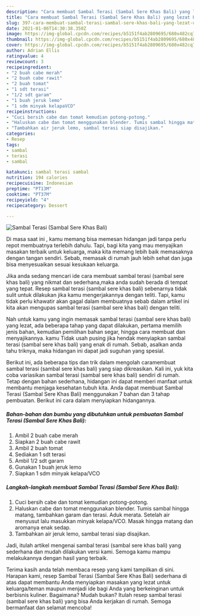 ```yaml
---
description: "Cara membuat Sambal Terasi (Sambal Sere Khas Bali) yang lezat Untuk Jualan"
title: "Cara membuat Sambal Terasi (Sambal Sere Khas Bali) yang lezat Untuk Jualan"
slug: 397-cara-membuat-sambal-terasi-sambal-sere-khas-bali-yang-lezat-untuk-jualan
date: 2021-01-06T14:30:38.350Z
image: https://img-global.cpcdn.com/recipes/b5151f4ab2809695/680x482cq70/sambal-terasi-sambal-sere-khas-bali-foto-resep-utama.jpg
thumbnail: https://img-global.cpcdn.com/recipes/b5151f4ab2809695/680x482cq70/sambal-terasi-sambal-sere-khas-bali-foto-resep-utama.jpg
cover: https://img-global.cpcdn.com/recipes/b5151f4ab2809695/680x482cq70/sambal-terasi-sambal-sere-khas-bali-foto-resep-utama.jpg
author: Adrian Ellis
ratingvalue: 4
reviewcount: 3
recipeingredient:
- "2 buah cabe merah"
- "2 buah cabe rawit"
- "2 buah tomat"
- "1 sdt terasi"
- "1/2 sdt garam"
- "1 buah jeruk lemo"
- "1 sdm minyak kelapaVCO"
recipeinstructions:
- "Cuci bersih cabe dan tomat kemudian potong-potong."
- "Haluskan cabe dan tomat menggunakan blender. Tumis sambal hingga matang, tambahkan garam dan terasi. Aduk merata. Setelah air menyusut lalu masukkan minyak kelapa/VCO. Masak hingga matang dan aromanya enak sedap."
- "Tambahkan air jeruk lemo, sambal terasi siap disajikan."
categories:
- Resep
tags:
- sambal
- terasi
- sambal

katakunci: sambal terasi sambal 
nutrition: 194 calories
recipecuisine: Indonesian
preptime: "PT13M"
cooktime: "PT37M"
recipeyield: "4"
recipecategory: Dessert

---
```



![Sambal Terasi (Sambal Sere Khas Bali)](https://img-global.cpcdn.com/recipes/b5151f4ab2809695/680x482cq70/sambal-terasi-sambal-sere-khas-bali-foto-resep-utama.jpg)

Di masa  saat ini , kamu memang bisa memesan hidangan jadi tanpa perlu repot membuatnya terlebih dahulu. Tapi, bagi kita yang mau menyajikan masakan terbaik untuk keluarga, maka kita memang lebih baik memasaknya dengan tangan sendiri. Sebab, memasak di rumah jauh lebih sehat dan juga bisa menyesuaikan sesuai kesukaan keluarga.

Jika anda sedang mencari ide cara membuat sambal terasi (sambal sere khas bali) yang nikmat dan sederhana,maka anda sudah berada di tempat yang tepat. Resep sambal terasi (sambal sere khas bali)  sebenarnya tidak sulit untuk dilakukan jika kamu mengerjakannya dengan teliti. Tapi, kamu tidak perlu khawatir akan gagal dalam membuatnya 
sebab dalam artikel ini kita akan mengupas sambal terasi (sambal sere khas bali) dengan teliti.  



Nah untuk kamu yang ingin memasak sambal terasi (sambal sere khas bali) yang lezat, ada beberapa tahap yang dapat dilakukan, pertama memilih jenis bahan, kemudian pemilihan bahan segar, hingga cara membuat dan menyajikannya. kamu Tidak usah pusing jika hendak menyiapkan sambal terasi (sambal sere khas bali) yang enak di rumah. Sebab, asalkan anda  tahu triknya, maka hidangan ini dapat jadi suguhan yang spesial.

Berikut ini, ada beberapa tips dan trik dalam mengolah caramembuat sambal terasi (sambal sere khas bali) yang siap dikreasikan. Kali ini, yuk kita coba variasikan sambal terasi (sambal sere khas bali) sendiri di rumah. Tetap dengan bahan sederhana, hidangan ini dapat memberi manfaat untuk membantu menjaga kesehatan tubuh kita. Anda dapat membuat Sambal Terasi (Sambal Sere Khas Bali) menggunakan 7 bahan dan 3 tahap pembuatan. Berikut ini cara dalam menyiapkan hidangannya.

<!--inarticleads1-->

##### Bahan-bahan dan bumbu yang dibutuhkan untuk pembuatan Sambal Terasi (Sambal Sere Khas Bali):

1. Ambil 2 buah cabe merah
1. Siapkan 2 buah cabe rawit
1. Ambil 2 buah tomat
1. Sediakan 1 sdt terasi
1. Ambil 1/2 sdt garam
1. Gunakan 1 buah jeruk lemo
1. Siapkan 1 sdm minyak kelapa/VCO




<!--inarticleads2-->

##### Langkah-langkah membuat Sambal Terasi (Sambal Sere Khas Bali):

1. Cuci bersih cabe dan tomat kemudian potong-potong.
1. Haluskan cabe dan tomat menggunakan blender. Tumis sambal hingga matang, tambahkan garam dan terasi. Aduk merata. Setelah air menyusut lalu masukkan minyak kelapa/VCO. Masak hingga matang dan aromanya enak sedap.
1. Tambahkan air jeruk lemo, sambal terasi siap disajikan.




Jadi, itulah artikel mengenai  sambal terasi (sambal sere khas bali)  yang sederhana dan mudah dilakukan versi kami. Semoga kamu mampu melakukannya dengan hasil yang terbaik. 

Terima kasih anda telah membaca resep yang kami tampilkan di sini. Harapan kami, resep  Sambal Terasi (Sambal Sere Khas Bali) sederhana di atas dapat membantu Anda menyiapkan masakan yang lezat untuk keluarga/teman maupun menjadi ide bagi Anda yang berkeinginan untuk berbisnis kuliner. Bagaimana? Mudah bukan? Itulah resep sambal terasi (sambal sere khas bali) yang bisa Anda kerjakan di rumah. Semoga bermanfaat dan selamat mencoba!

